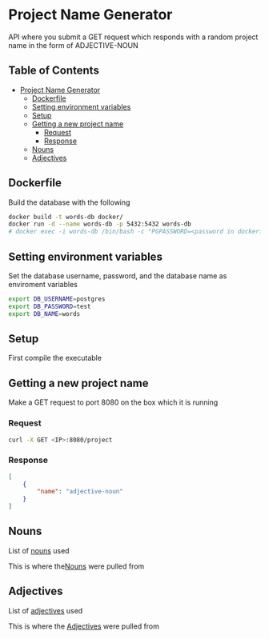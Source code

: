 # Project Name Generator

API where you submit a GET request which responds with a random project name in the form of ADJECTIVE-NOUN

## Table of Contents

- [Project Name Generator](#project-name-generator)
  - [Dockerfile](#dockerfile)
  - [Setting environment variables](#setting-environment-variables)
  - [Setup](#setup)
  - [Getting a new project name](#getting-a-new-project-name)
    - [Request](#request)
    - [Response](#response)
  - [Nouns](#nouns)
  - [Adjectives](#adjectives)

## Dockerfile

Build the database with the following

```bash
docker build -t words-db docker/
docker run -d --name words-db -p 5432:5432 words-db
# docker exec -i words-db /bin/bash -c "PGPASSWORD=<password in dockerfile> psql --username postgres words" < words.sql
```

## Setting environment variables

Set the database username, password, and the database name as enviroment variables

```bash
export DB_USERNAME=postgres
export DB_PASSWORD=test
export DB_NAME=words
```

## Setup

First compile the executable 

## Getting a new project name

Make a GET request to port 8080 on the box which it is running

### Request

```bash
curl -X GET <IP>:8080/project
```

### Response

```json
[
    {
        "name": "adjective-noun"
    }
]
```

## Nouns

List of [nouns](nouns.text) used

 This is where the[Nouns](https://greenopolis.com/list-of-nouns/) were pulled from

## Adjectives

List of [adjectives](adjectives.text) used

This is where the [Adjectives](https://greenopolis.com/adjectives-list/) were pulled from